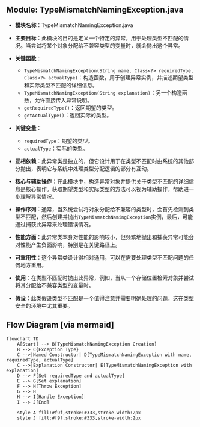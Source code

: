 ## Module: TypeMismatchNamingException.java
- **模块名称**：TypeMismatchNamingException.java

- **主要目标**：此模块的目的是定义一个特定的异常，用于处理类型不匹配的情况。当尝试将某个对象分配给不兼容类型的变量时，就会抛出这个异常。

- **关键函数**：
  - `TypeMismatchNamingException(String name, Class<?> requiredType, Class<?> actualType)`：构造函数，用于创建异常实例，并描述期望类型和实际类型不匹配的详细信息。
  - `TypeMismatchNamingException(String explanation)`：另一个构造函数，允许直接传入异常说明。
  - `getRequiredType()`：返回期望的类型。
  - `getActualType()`：返回实际的类型。

- **关键变量**：
  - `requiredType`：期望的类型。
  - `actualType`：实际的类型。

- **互相依赖**：此异常类是独立的，但它设计用于在类型不匹配时由系统的其他部分抛出，表明它与系统中处理类型分配逻辑的部分有互动。

- **核心与辅助操作**：在此模块中，构造异常对象并提供关于类型不匹配的详细信息是核心操作。获取期望类型和实际类型的方法可以视为辅助操作，帮助进一步理解异常情况。

- **操作序列**：通常，当系统尝试将对象分配给不兼容的类型时，会首先检测到类型不匹配，然后创建并抛出`TypeMismatchNamingException`实例，最后，可能通过捕获此异常来处理错误情况。

- **性能方面**：此异常类本身对性能的影响较小，但频繁地抛出和捕获异常可能会对性能产生负面影响，特别是在关键路径上。

- **可重用性**：这个异常类设计得相对通用，可以在需要处理类型不匹配问题的任何地方重用。

- **使用**：在类型不匹配时抛出此异常，例如，当从一个存储位置检索对象并尝试将其分配给不兼容类型的变量时。

- **假设**：此类假设类型不匹配是一个值得注意并需要明确处理的问题，这在类型安全的环境中尤其重要。
## Flow Diagram [via mermaid]
```mermaid
flowchart TD
    A[Start] --> B[TypeMismatchNamingException Creation]
    B --> C{Exception Type}
    C -->|Named Constructor| D[TypeMismatchNamingException with name, requiredType, actualType]
    C -->|Explanation Constructor| E[TypeMismatchNamingException with explanation]
    D --> F[Set requiredType and actualType]
    E --> G[Set explanation]
    F --> H[Throw Exception]
    G --> H
    H --> I[Handle Exception]
    I --> J[End]

    style A fill:#f9f,stroke:#333,stroke-width:2px
    style J fill:#f9f,stroke:#333,stroke-width:2px
```
